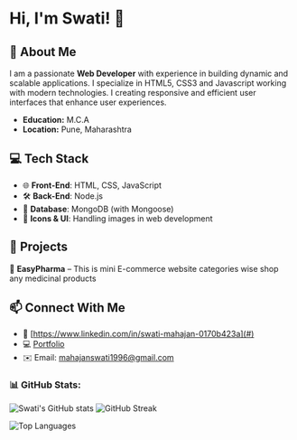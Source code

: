 # Hi, I'm Swati! 👋

## 🚀 About Me
I am a passionate **Web Developer** with experience in building dynamic and scalable applications. I specialize in HTML5, CSS3 and Javascript working with modern technologies. I creating responsive and efficient user interfaces that enhance user experiences.

- **Education:** M.C.A 
- **Location:**  Pune, Maharashtra 

## 💻 Tech Stack
- 🌐 **Front-End**: HTML, CSS, JavaScript
- 🛠️ **Back-End**: Node.js
- 💾 **Database**: MongoDB (with Mongoose)
- 🎨 **Icons & UI**: Handling images in web development

## 📌 Projects
🔹 **EasyPharma** –  This is mini E-commerce website categories wise shop any medicinal products  

## 📫 Connect With Me
- 💼 [https://www.linkedin.com/in/swati-mahajan-0170b423a](#)
- 💻 [Portfolio](#)
- ✉️ Email: mahajanswati1996@gmail.com

### 📊 GitHub Stats:
![Swati's GitHub stats](https://github-readme-stats.vercel.app/api?username=Swati07M&show_icons=true&theme=radical)
![GitHub Streak](https://github-readme-streak-stats.herokuapp.com/?user=Swati07M&theme=radical)

![Top Languages](https://github-readme-stats.vercel.app/api/top-langs/?username=Swati07M&layout=compact&theme=tokyonight)
